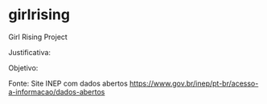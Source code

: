 # girlrising
Girl Rising Project

Justificativa: 

Objetivo: 

Fonte: Site INEP com dados abertos
https://www.gov.br/inep/pt-br/acesso-a-informacao/dados-abertos
